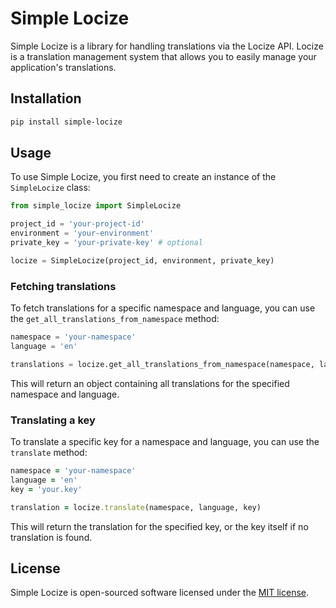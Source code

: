 # Simple Locize

Simple Locize is a library for handling translations via the Locize API. Locize is a translation management system that allows you to easily manage your application's translations.

## Installation

```sh
pip install simple-locize
```

## Usage

To use Simple Locize, you first need to create an instance of the `SimpleLocize` class:

```python
from simple_locize import SimpleLocize

project_id = 'your-project-id'
environment = 'your-environment'
private_key = 'your-private-key' # optional

locize = SimpleLocize(project_id, environment, private_key)
```

### Fetching translations

To fetch translations for a specific namespace and language, you can use the `get_all_translations_from_namespace` method:

```python
namespace = 'your-namespace'
language = 'en'

translations = locize.get_all_translations_from_namespace(namespace, language)
```

This will return an object containing all translations for the specified namespace and language.

### Translating a key

To translate a specific key for a namespace and language, you can use the `translate` method:

```ruby
namespace = 'your-namespace'
language = 'en'
key = 'your.key'

translation = locize.translate(namespace, language, key)
```

This will return the translation for the specified key, or the key itself if no translation is found.

## License

Simple Locize is open-sourced software licensed under the [MIT license](https://opensource.org/licenses/MIT).
